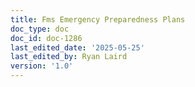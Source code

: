 ```yaml
---
title: Fms Emergency Preparedness Plans
doc_type: doc
doc_id: doc-1286
last_edited_date: '2025-05-25'
last_edited_by: Ryan Laird
version: '1.0'
---
```



